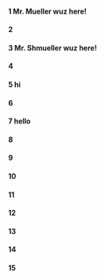 #### 1 Mr. Mueller wuz here!
#### 2
#### 3 Mr. Shmueller wuz here!
#### 4
#### 5 hi
#### 6
#### 7 hello
#### 8
#### 9
#### 10
#### 11
#### 12
#### 13
#### 14
#### 15